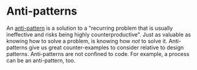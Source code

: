 # Anti-patterns

An [anti-pattern](https://en.wikipedia.org/wiki/Anti-pattern) is a solution to a
"recurring problem that is usually ineffective and risks being highly counterproductive".
Just as valuable as knowing how to solve a problem, is knowing how _not_ to solve it.
Anti-patterns give us great counter-examples to consider relative to design patterns.
Anti-patterns are not confined to code. For example, a process can be an anti-pattern, too.
